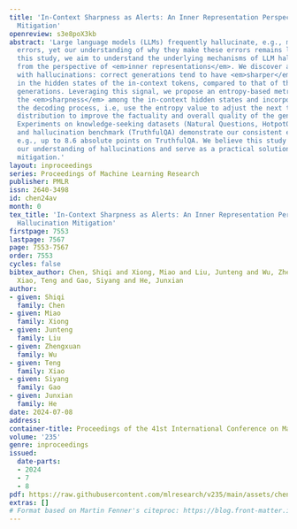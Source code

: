 ```yaml
---
title: 'In-Context Sharpness as Alerts: An Inner Representation Perspective for Hallucination
  Mitigation'
openreview: s3e8poX3kb
abstract: 'Large language models (LLMs) frequently hallucinate, e.g., making factual
  errors, yet our understanding of why they make these errors remains limited. In
  this study, we aim to understand the underlying mechanisms of LLM hallucinations
  from the perspective of <em>inner representations</em>. We discover a pattern associated
  with hallucinations: correct generations tend to have <em>sharper</em> context activations
  in the hidden states of the in-context tokens, compared to that of the incorrect
  generations. Leveraging this signal, we propose an entropy-based metric to quantify
  the <em>sharpness</em> among the in-context hidden states and incorporate it into
  the decoding process, i.e, use the entropy value to adjust the next token prediction
  distribution to improve the factuality and overall quality of the generated text.
  Experiments on knowledge-seeking datasets (Natural Questions, HotpotQA, TriviaQA)
  and hallucination benchmark (TruthfulQA) demonstrate our consistent effectiveness,
  e.g., up to 8.6 absolute points on TruthfulQA. We believe this study can improve
  our understanding of hallucinations and serve as a practical solution for hallucination
  mitigation.'
layout: inproceedings
series: Proceedings of Machine Learning Research
publisher: PMLR
issn: 2640-3498
id: chen24av
month: 0
tex_title: 'In-Context Sharpness as Alerts: An Inner Representation Perspective for
  Hallucination Mitigation'
firstpage: 7553
lastpage: 7567
page: 7553-7567
order: 7553
cycles: false
bibtex_author: Chen, Shiqi and Xiong, Miao and Liu, Junteng and Wu, Zhengxuan and
  Xiao, Teng and Gao, Siyang and He, Junxian
author:
- given: Shiqi
  family: Chen
- given: Miao
  family: Xiong
- given: Junteng
  family: Liu
- given: Zhengxuan
  family: Wu
- given: Teng
  family: Xiao
- given: Siyang
  family: Gao
- given: Junxian
  family: He
date: 2024-07-08
address:
container-title: Proceedings of the 41st International Conference on Machine Learning
volume: '235'
genre: inproceedings
issued:
  date-parts:
  - 2024
  - 7
  - 8
pdf: https://raw.githubusercontent.com/mlresearch/v235/main/assets/chen24av/chen24av.pdf
extras: []
# Format based on Martin Fenner's citeproc: https://blog.front-matter.io/posts/citeproc-yaml-for-bibliographies/
---
```

